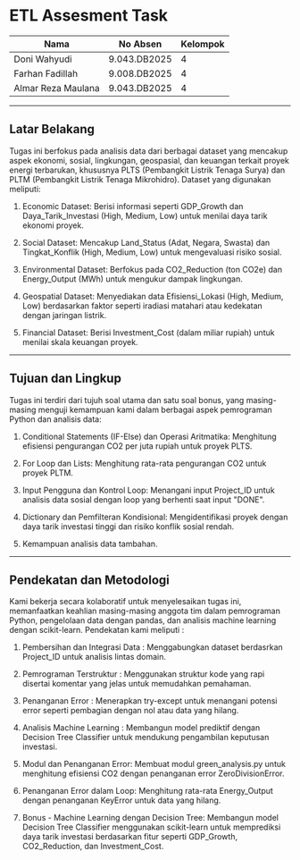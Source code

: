 # ETL Assesment Task
| Nama            | No Absen       | Kelompok |
|------------------|----------------|----------|
| Doni Wahyudi     | 9.043.DB2025   | 4        |      
| Farhan Fadillah  | 9.008.DB2025   | 4        |
| Almar Reza Maulana  | 9.043.DB2025  | 4      |


---
## Latar Belakang
Tugas ini berfokus pada analisis data dari berbagai dataset yang mencakup aspek ekonomi, sosial, lingkungan, geospasial, dan keuangan terkait proyek energi terbarukan, khususnya PLTS (Pembangkit Listrik Tenaga Surya) dan PLTM (Pembangkit Listrik Tenaga Mikrohidro). Dataset yang digunakan meliputi:

1. Economic Dataset: Berisi informasi seperti GDP_Growth dan Daya_Tarik_Investasi (High, Medium, Low) untuk menilai daya tarik ekonomi proyek.

2. Social Dataset: Mencakup Land_Status (Adat, Negara, Swasta) dan Tingkat_Konflik (High, Medium, Low) untuk mengevaluasi risiko sosial.

3. Environmental Dataset: Berfokus pada CO2_Reduction (ton CO2e) dan Energy_Output (MWh) untuk mengukur dampak lingkungan.

4. Geospatial Dataset: Menyediakan data Efisiensi_Lokasi (High, Medium, Low) berdasarkan faktor seperti iradiasi matahari atau kedekatan dengan jaringan listrik.

5. Financial Dataset: Berisi Investment_Cost (dalam miliar rupiah) untuk menilai skala keuangan proyek.

---
## Tujuan dan Lingkup 
Tugas ini terdiri dari tujuh soal utama dan satu soal bonus, yang masing-masing menguji kemampuan kami dalam berbagai aspek pemrograman Python dan analisis data:

1. Conditional Statements (IF-Else) dan Operasi Aritmatika: Menghitung efisiensi pengurangan CO2 per juta rupiah untuk proyek PLTS.

2. For Loop dan Lists: Menghitung rata-rata pengurangan CO2 untuk proyek PLTM.

3. Input Pengguna dan Kontrol Loop: Menangani input Project_ID untuk analisis data sosial dengan loop yang berhenti saat input "DONE".

4. Dictionary dan Pemfilteran Kondisional: Mengidentifikasi proyek dengan daya tarik investasi tinggi dan risiko konflik sosial rendah.

5. Kemampuan analisis data tambahan.
   
---
## Pendekatan dan Metodologi 

Kami bekerja secara kolaboratif untuk menyelesaikan tugas ini, memanfaatkan keahlian masing-masing anggota tim dalam pemrograman Python, pengelolaan data dengan pandas, dan analisis machine learning dengan scikit-learn. Pendekatan kami meliputi :

1. Pembersihan dan Integrasi Data : Menggabungkan dataset berdasrkan Project_ID untuk analisis lintas domain.

2. Pemrograman Terstruktur : Menggunakan struktur kode yang rapi disertai komentar yang jelas untuk memudahkan pemahaman.

3. Penanganan Error : Menerapkan try-except untuk menangani potensi error seperti pembagian dengan nol atau data yang hilang.

4. Analisis Machine Learning : Membangun model prediktif dengan Decision Tree Classifier untuk mendukung pengambilan keputusan investasi.

7. Modul dan Penanganan Error: Membuat modul green_analysis.py untuk menghitung efisiensi CO2 dengan penanganan error ZeroDivisionError.

8. Penanganan Error dalam Loop: Menghitung rata-rata Energy_Output dengan penanganan KeyError untuk data yang hilang.

9. Bonus - Machine Learning dengan Decision Tree: Membangun model Decision Tree Classifier menggunakan scikit-learn untuk memprediksi daya tarik investasi berdasarkan fitur seperti GDP_Growth, CO2_Reduction, dan Investment_Cost.
